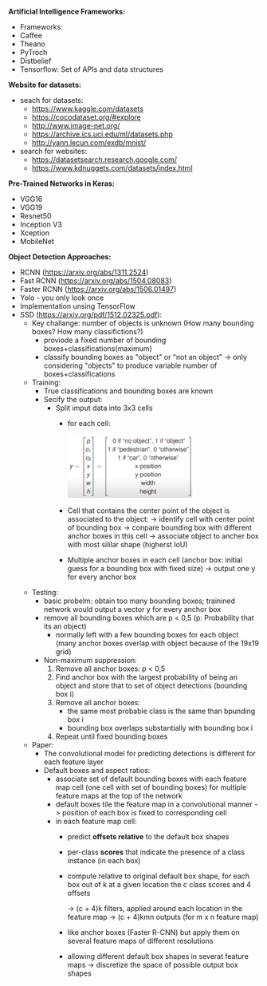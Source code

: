 **Artificial Intelligence Frameworks:**
-  Frameworks:
  - Caffee
  - Theano
  - PyTroch
  - Distbelief
- Tensorflow: Set of APIs and data structures


**Website for datasets:**
- seach for datasets:
  - https://www.kaggle.com/datasets
  - https://cocodataset.org/#explore
  - http://www.image-net.org/
  - https://archive.ics.uci.edu/ml/datasets.php
  - http://yann.lecun.com/exdb/mnist/
- search for websites: 
  - https://datasetsearch.research.google.com/
  - https://www.kdnuggets.com/datasets/index.html

**Pre-Trained Networks in Keras:**
- VGG16
- VGG19
- Resnet50
- Inception V3
- Xception
- MobileNet

**Object Detection Approaches:**
- RCNN (https://arxiv.org/abs/1311.2524)
- Fast RCNN (https://arxiv.org/abs/1504.08083)
- Faster RCNN (https://arxiv.org/abs/1506.01497)
- Yolo - you only look once
- Implementation unsing TensorFlow
- SSD (https://arxiv.org/pdf/1512.02325.pdf):
  - Key challange: number of objects is unknown (How many bounding boxes? How many classifictions?)
    - proviode a fixed number of bounding boxes+classifications(maximum)
    - classify bounding boxes as "object" or "not an object" -> only considering "objects" to produce variable number of boxes+classifications
  - Training:
    - True classifications and bounding boxes are known
    - Secify the output:
      - Split imput data into 3x3 cells
        - for each cell:
         
            <img src="https://github.com/gitkatrin/gesture_project/blob/master/images/Training_vector.PNG" width="250">
         
        - Cell that contains the center point of the object is associated to the object:
          -> identify cell with center point of bounding box
          -> conpare bounding box with different anchor boxes in this cell
          -> associate object to ancher box with most sililar shape (higherst IoU)
        - Multiple anchor boxes in each cell (anchor box: initial guess for a bounding box with fixed size)
          -> output one y for every anchor box
  - Testing:
    - basic probelm: obtain too many bounding boxes; trainined network would output a vector y for every anchor box
    - remove all bounding boxes which are p < 0,5 (p: Probability that its an object)
      - normally left with a few bounding boxes for each object (many anchor boxes overlap with object because of the 19x19 grid)
    - Non-maximum suppression:
      1. Remove all anchor boxes: p < 0,5
      2. Find anchor box with the largest probability of being an object and store that to set of object detections (bounding box i)
      3. Remove all anchor boxes:
          - the same most probable class is the same than bpunding box i
          - bounding box overlaps substantially with bounding box i 
      4. Repeat until fixed bounding boxes
  - Paper: 
    - The convolutional model for predicting detections is different for each feature layer
    - Default boxes and aspect ratios:
      - associate set of default bounding boxes with each feature map cell (one cell with set of bounding boxes) for multiple feature maps at the top of the network
      - default boxes tile the feature map in a convolutional manner -> position of each box is fixed to corresponding cell
      - in each feature map cell: 
        - predict **offsets relative** to the default box shapes
        - per-class **scores** that indicate the presence of a class instance (in each box)
        - compute relative to original default box shape, for each box out of k at a given location the c class scores and 4 offsets
        
            -> (c + 4)k filters, applied around each location in the feature map -> (c + 4)kmn outputs (for m x n feature map)
        - like anchor boxes (Faster R-CNN) but apply them on several feature maps of different resolutions
        - allowing different default box shapes in severat feature maps -> discretize the space of possible output box shapes

